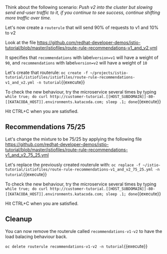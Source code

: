 Think about the following scenario: *Push v2 into the cluster but slowing send end-user traffic to it, if you continue to see success, continue shifting more traffic over time.*

Let's now create a `routerule` that will send 90% of requests to v1 and 10% to v2

Look at the file https://github.com/redhat-developer-demos/istio-tutorial/blob/master/istiofiles/route-rule-recommendations-v1_and_v2.yml

It specifies that `recommendations` with label`version=v1` will have a weight of `90`, and `recommendations` with label`version=v2` will have a weight of `10`

Let's create that routerule: `oc create -f ~/projects/istio-tutorial/istiofiles/istiofiles/route-rule-recommendations-v1_and_v2.yml -n tutorial`{{execute}}

To check the new behaviour, try the microservice several times by typing `while true; do curl http://customer-tutorial.[[HOST_SUBDOMAIN]]-80-[[KATACODA_HOST]].environments.katacoda.com; sleep .1; done`{{execute}}

Hit CTRL+C when you are satisfied.

## Recommendations 75/25

Let's change the mixture to be 75/25 by applying the following file https://github.com/redhat-developer-demos/istio-tutorial/blob/master/istiofiles/route-rule-recommendations-v1_and_v2_75_25.yml


Let's replace the previously created routerule with: `oc replace -f ~/istio-tutorial/istiofiles/route-rule-recommendations-v1_and_v2_75_25.yml -n tutorial`{{execute}}

To check the new behaviour, try the microservice several times by typing `while true; do curl http://customer-tutorial.[[HOST_SUBDOMAIN]]-80-[[KATACODA_HOST]].environments.katacoda.com; sleep .1; done`{{execute}}

Hit CTRL+C when you are satisfied.

## Cleanup

You can now remove the routerule called `recommendations-v1-v2` to have the load balacing behaviour back.

`oc delete routerule recommendations-v1-v2 -n tutorial`{{execute}}